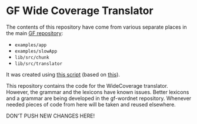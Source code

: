 # GF Wide Coverage Translator

The contents of this repository have come from various separate places in the main [GF repository](https://github.com/GrammaticalFramework/GF):
- `examples/app`
- `examples/slowApp`
- `lib/src/chunk`
- `lib/src/translator`

It was created using [this script](https://github.com/GrammaticalFramework/GF/blob/1b279bab766beb51c5127c1b728ae05d5d6343b9/split/multi.sh) (based on [this](https://stackoverflow.com/a/42298777/98600)).

This repository contains the code for the WideCoverage translator. However, the grammar and the lexicons have known issues. Better lexicons and a grammar are being developed in the gf-wordnet repository.  Whenever needed pieces of code from here will be taken and reused elsewhere.

DON'T PUSH NEW CHANGES HERE!
